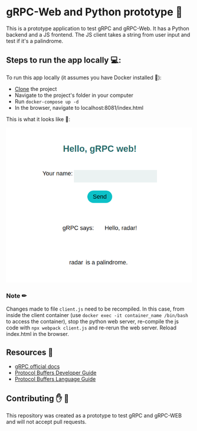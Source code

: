 # gRPC-Web and Python prototype 🦄

This is a prototype application to test gRPC and gRPC-Web. It has a Python backend and a JS frontend.
The JS client takes a string from user input and test if it's a palindrome.

## Steps to run the app locally 💻:

To run this app locally (it assumes you have Docker installed 🐋):

* [Clone](https://help.github.com/articles/cloning-a-repository/) the project
* Navigate to the project's folder in your computer
* Run `docker-compose up -d`
* In the browser, navigate to localhost:8081/index.html

This is what it looks like 👀:

![gRPC test screen shot](https://github.com/FlaviaBastos/gRPC_web/blob/master/gRPC_web_palindrome_test.png "gRPC - palindrome test")

### Note ✏

Changes made to file `client.js` need to be recompiled. In this case, from inside the client container (use `docker exec -it container_name /bin/bash` to access the container), stop the python web server, re-compile the js code with `npx webpack client.js` and re-rerun the web server. Reload index.html in the browser.


## Resources 🔖
- [gRPC official docs](grpc.io)
- [Protocol Buffers Developer Guide](developers.google.com/protocol-buffers/docs/overview)
- [Protocol Buffers Language Guide](developers.google.com/protocol-buffers/docs/proto)

## Contributing ✋ 🚫

This repository was created as a prototype to test gRPC and gRPC-WEB and will not accept pull requests.
